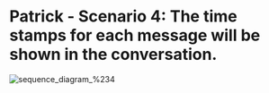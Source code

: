 # Patrick - Scenario 4: The time stamps for each message will be shown in the conversation.
![sequence_diagram_%234](images/sequence_diagram_#4.jpg)
